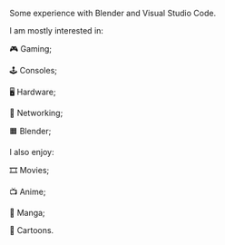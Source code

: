 Some experience with Blender and Visual Studio Code. 

I am mostly interested in:

🎮 Gaming;

🕹️ Consoles; 

🖥️ Hardware; 

🔌 Networking; 

🟧 Blender;

I also enjoy:

🎞️ Movies;

📺 Anime;

📖 Manga;

🐇 Cartoons.
